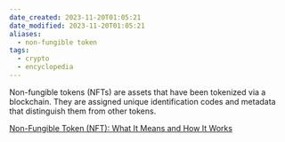 ```yaml
---
date_created: 2023-11-20T01:05:21
date_modified: 2023-11-20T01:05:21
aliases:
  - non-fungible token
tags:
  - crypto
  - encyclopedia
---
```

Non-fungible tokens (NFTs) are assets that have been tokenized via a blockchain. They are assigned unique identification codes and metadata that distinguish them from other tokens.

[Non-Fungible Token (NFT): What It Means and How It Works](https://www.investopedia.com/non-fungible-tokens-nft-5115211)
